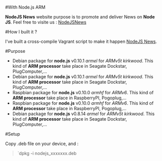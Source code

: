 #With Node.js ARM

**NodeJS News** website purpose is to promote and deliver News on **Node JS**. Feel free to visite us : [NodeJSNews] 

#How I built it ?

I've built a cross-compile Vagrant script to make it happen [NodeJS News].

#Purpose

- Debian package for **node.js** v0.10.1 *armel* for *ARMv5t kirkwood*. This kind of **ARM processor** take place in Seagate Dockstar, PlugComputer,...
- Debian package for **node.js** v0.10.1 *armel* for *ARMv5t kirkwood*. This kind of **ARM processor** take place in Seagate Dockstar, PlugComputer,...
- Raspbian package for **node.js** v0.10.0 *armhf* for *ARMv6*. This kind of **ARM processor** take place in RaspberryPI, Pogoplug,...
- Raspbian package for **node.js** v0.10.0 *armhf* for *ARMv6*. This kind of **ARM processor** take place in RaspberryPI, Pogoplug,...
- Debian package for **node.js** v0.8.14 *armel* for *ARMv5t kirkwood*. This kind of **ARM processor** take place in Seagate Dockstar, PlugComputer,...

#Setup

Copy .deb file on your device, and :

> `dpkg -i nodejs_xxxxxxx.deb

[NodeJS News]: http://www.nodejs-news.com/nodejs-tech/ruby-to-build-nodejs-raspberrypi "Ruby to build Node.js RaspberryPI"
[NodeJSNews]: http://www.nodejs-news.com "News on Node.js world"
